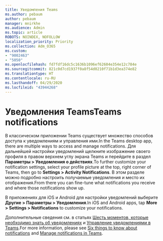 ```yaml
---
title: Уведомления Teams
ms.author: pebaum
author: pebaum
manager: mnirkhe
ms.audience: Admin
ms.topic: article
ROBOTS: NOINDEX, NOFOLLOW
localization_priority: Priority
ms.collection: Adm_O365
ms.custom:
- "9002463"
- "5050"
ms.openlocfilehash: fd7fdf16dc5c1636b1096ef62604e354e12c784e
ms.sourcegitcommit: 821c0d7cd1937f0a8f54d0210f71b1d3ea374e82
ms.translationtype: HT
ms.contentlocale: ru-RU
ms.lasthandoff: 04/29/2020
ms.locfileid: "43944268"
---
```

# <a name="teams-notifications"></a><span data-ttu-id="94e6a-102">Уведомления Teams</span><span class="sxs-lookup"><span data-stu-id="94e6a-102">Teams notifications</span></span>

<span data-ttu-id="94e6a-103">В классическом приложении Teams существует множество способов доступа к уведомлениям и управления ими.</span><span class="sxs-lookup"><span data-stu-id="94e6a-103">In the Teams desktop app, there are multiple ways to access and manage notifications.</span></span> <span data-ttu-id="94e6a-104">Для дальнейшей настройки уведомлений щелкните изображение своего профиля в правом верхнем углу экрана Teams и перейдите в раздел **Параметры > Уведомления о действиях**.</span><span class="sxs-lookup"><span data-stu-id="94e6a-104">To further customize your notification settings, select your profile picture at the top, right corner of Teams, then go to **Settings > Activity Notifications**.</span></span> <span data-ttu-id="94e6a-105">В этом разделе можно подробно настроить получаемые уведомления и место их отображения.</span><span class="sxs-lookup"><span data-stu-id="94e6a-105">From there you can fine-tune what notifications you receive and where those notifications show up.</span></span> 

<span data-ttu-id="94e6a-106">В приложениях для iOS и Android для настройки уведомлений выберите **Другие > Параметры > Уведомления**.</span><span class="sxs-lookup"><span data-stu-id="94e6a-106">In iOS and Android apps, tap **More > Settings > Notifications** to customize your notifications.</span></span>

<span data-ttu-id="94e6a-107">Дополнительные сведения см. в статьях [Шесть моментов, которые необходимо знать об уведомлениях](https://support.microsoft.com/ru-RU/office/six-things-to-know-about-notifications-abb62c60-3d15-4968-b86a-42fea9c22cf4) и [Управление уведомлениями в Teams](https://support.office.com/article/manage-notifications-in-teams-1cc31834-5fe5-412b-8edb-43fecc78413d#ID0EAABAAA).</span><span class="sxs-lookup"><span data-stu-id="94e6a-107">For more information, please see [Six things to know about notifications](https://support.microsoft.com/ru-RU/office/six-things-to-know-about-notifications-abb62c60-3d15-4968-b86a-42fea9c22cf4) and [Manage notifications in Teams](https://support.office.com/article/manage-notifications-in-teams-1cc31834-5fe5-412b-8edb-43fecc78413d#ID0EAABAAA).</span></span>

